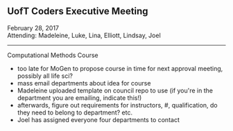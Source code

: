 ## UofT Coders Executive Meeting  
February 28, 2017  
Attending: Madeleine, Luke, Lina, Elliott, Lindsay, Joel  

------

Computational Methods Course
- too late for MoGen to propose course in time for next approval meeting, possibly all life sci?
- mass email departments about idea for course
- Madeleine uploaded template on council repo to use (if you're in the department you are emailing, indicate this!)
- afterwards, figure out requirements for instructors, #, qualification, do they need to belong to department? etc.
- Joel has assigned everyone four departments to contact
